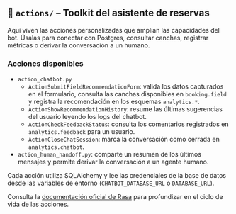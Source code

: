 ## 📂 `actions/` – Toolkit del asistente de reservas

Aquí viven las acciones personalizadas que amplían las capacidades del bot. Úsalas para conectar con Postgres, consultar canchas, registrar métricas o derivar la conversación a un humano.

### Acciones disponibles
- `action_chatbot.py`
  - `ActionSubmitFieldRecommendationForm`: valida los datos capturados en el formulario, consulta las canchas disponibles en `booking.field` y registra la recomendación en los esquemas `analytics.*`.
  - `ActionShowRecommendationHistory`: resume las últimas sugerencias del usuario leyendo los logs del chatbot.
  - `ActionCheckFeedbackStatus`: consulta los comentarios registrados en `analytics.feedback` para un usuario.
  - `ActionCloseChatSession`: marca la conversación como cerrada en `analytics.chatbot`.
- `action_human_handoff.py`: comparte un resumen de los últimos mensajes y permite derivar la conversación a un agente humano.

Cada acción utiliza SQLAlchemy y lee las credenciales de la base de datos desde las variables de entorno (`CHATBOT_DATABASE_URL` o `DATABASE_URL`).

Consulta la [documentación oficial de Rasa](https://rasa.com/docs/pro/build/custom-actions) para profundizar en el ciclo de vida de las acciones.
